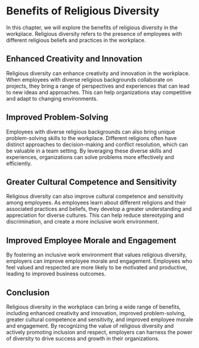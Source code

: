 # Benefits of Religious Diversity

In this chapter, we will explore the benefits of religious diversity in the workplace. Religious diversity refers to the presence of employees with different religious beliefs and practices in the workplace.

Enhanced Creativity and Innovation
----------------------------------

Religious diversity can enhance creativity and innovation in the workplace. When employees with diverse religious backgrounds collaborate on projects, they bring a range of perspectives and experiences that can lead to new ideas and approaches. This can help organizations stay competitive and adapt to changing environments.

Improved Problem-Solving
------------------------

Employees with diverse religious backgrounds can also bring unique problem-solving skills to the workplace. Different religions often have distinct approaches to decision-making and conflict resolution, which can be valuable in a team setting. By leveraging these diverse skills and experiences, organizations can solve problems more effectively and efficiently.

Greater Cultural Competence and Sensitivity
-------------------------------------------

Religious diversity can also improve cultural competence and sensitivity among employees. As employees learn about different religions and their associated practices and beliefs, they develop a greater understanding and appreciation for diverse cultures. This can help reduce stereotyping and discrimination, and create a more inclusive work environment.

Improved Employee Morale and Engagement
---------------------------------------

By fostering an inclusive work environment that values religious diversity, employers can improve employee morale and engagement. Employees who feel valued and respected are more likely to be motivated and productive, leading to improved business outcomes.

Conclusion
----------

Religious diversity in the workplace can bring a wide range of benefits, including enhanced creativity and innovation, improved problem-solving, greater cultural competence and sensitivity, and improved employee morale and engagement. By recognizing the value of religious diversity and actively promoting inclusion and respect, employers can harness the power of diversity to drive success and growth in their organizations.
